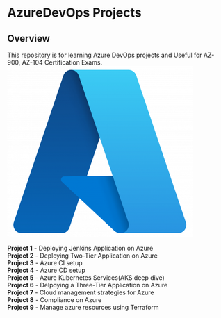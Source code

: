 # AzureDevOps Projects    
## Overview  
This repository is for learning Azure DevOps projects and Useful for AZ-900, AZ-104 Certification Exams.  
![](https://github.com/Deeprosh/AzureDevOps/blob/b3a3deb3ed05f1861cbed5c710b2cf0c64dd73f2/azure-logo.png)  
   
**Project 1**  - Deploying Jenkins Application on Azure   
**Project 2**  - Deploying Two-Tier Application on Azure  
**Project 3**  - Azure CI setup  
**Project 4**  - Azure CD setup  
**Project 5**  - Azure Kubernetes Services(AKS deep dive)  
**Project 6**  - Delpoying a Three-Tier Application on Azure  
**Project 7**  - Cloud management strategies for Azure  
**Project 8**  - Compliance on Azure  
**Project 9**  - Manage azure resources using Terraform





